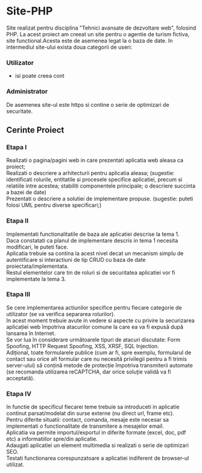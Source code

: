 # Site-PHP
Site realizat pentru disciplina "Tehnici avansate de dezvoltare web", folosind PHP.
La acest proiect am creeat un site pentru o agentie de turism fictiva, site functional.Acesta este  de asemenea legat la o baza de date.
In intermediul site-ului exista doua categorii de useri:

### Utilizator
 - isi poate creea cont

### Administrator

De asemenea site-ul este https si contine o serie de optimizari de securitate.

## Cerinte Proiect 

### Etapa I
Realizati o pagina/pagini web in care prezentati aplicatia web aleasa ca proiect;\
Realizati o descriere a arhitecturii pentru aplicatia aleasa; (sugestie: identificati rolurile, entitatile si
procesele specifice aplicatiei, precum si relatiile intre acestea; stabiliti componentele principale;
o descriere succinta a bazei de date)\
Prezentati o descriere a solutiei de implementare propuse. (sugestie: puteti folosi UML pentru diverse specificari;)

### Etapa II
Implementati functionalitatile de baza ale aplicatiei descrise la tema 1.\
Daca constatati ca planul de implementare descris in tema 1 necesita modificari, le puteti face.\
Aplicatia trebuie sa contina la acest nivel decat un mecanism simplu de autentificare si interactiuni de tip CRUD cu baza de date proiectata/implementata.\
Restul elementelor care tin de roluri si de securitatea aplicatiei vor fi implementate la tema 3.

### Etapa III
Se cere implementarea actiunilor specifice pentru fiecare categorie de utilizator (se va verifica separarea rolurilor).\
In acest moment trebuie avute in vedere si aspecte cu privire la securizarea aplicației web împotriva atacurilor comune la care ea va fi expusă după lansarea în Internet.\
Se vor lua în considerare următoarele tipuri de atacuri discutate: Form Spoofing, HTTP Request Spoofing, XSS, XRSF, SQL Injection.\
Adițional, toate formularele publice (cum ar fi, spre exemplu, formularul de contact sau orice alt formular care nu necesită privilegii pentru a fi trimis server-ului) să conțină metode de protecție împotriva transmiterii automate (se recomanda utilizarea reCAPTCHA, dar orice soluție validă va fi acceptată).

### Etapa IV
In functie de specificul fiecarei teme trebuie sa introduceti in aplicatie continut parsat/modelat din surse externe (nu direct url, frame etc).\
Pentru diferite situatii: contact, comanda, mesaje este necesar sa implementati o functionalitate de transmitere a mesajelor email.\
Aplicatia va permite importul/exportul in diferite formate (excel, doc, pdf etc) a informatiilor spre/din aplicatie.\
Adaugati aplicatiei un element multimedia si realizati o serie de optimizari SEO.\
Testati functionarea corespunzatoare a aplicatiei indiferent de browser-ul utilizat.
